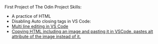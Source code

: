 First Project of The Odin Project
Skills:
- A practice of HTML
- Disabling Auto closing tags in VS Code: <a href="https://stackoverflow.com/a/53642085" target="_blank" rel="noopener	noreferrer">
- Multi line editing in VS Code <a href="https://stackoverflow.com/a/30047339" target="_blank" rel="noopener	noreferrer">
- Copying HTML including an image and pasting it in VSCode, pastes  alt attribute of the image instead of it.